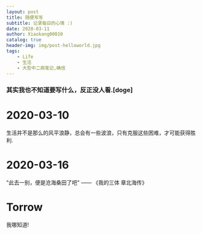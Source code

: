 ```yaml
---
layout: post
title: 随便写写
subtitle: 记录每日的心情 :)
date: 2020-03-11
author: Xiaokang00010
catalog: true
header-img: img/post-helloworld.jpg
tags:
    - Life
    - 生活
    - 大型中二病笔记,确信
---
```


### 其实我也不知道要写什么，反正没人看.[doge]

# 2020-03-10

生活并不是那么的风平浪静，总会有一些波浪，只有克服这些困难，才可能获得胜利.

# 2020-03-16

"此去一别，便是沧海桑田了吧" —— 《我的三体 章北海传》

# Torrow

我哪知道!
